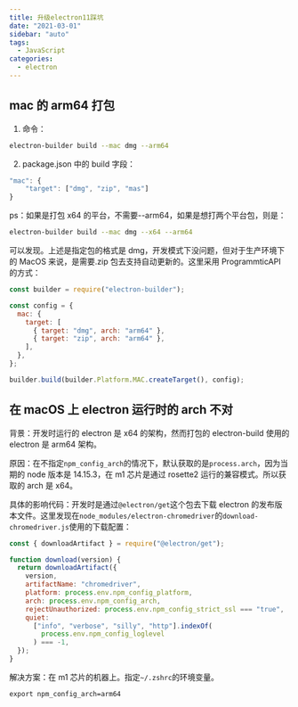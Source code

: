 ```yaml
---
title: 升级electron11踩坑
date: "2021-03-01"
sidebar: "auto"
tags:
  - JavaScript
categories:
  - electron
---
```


## mac 的 arm64 打包

1. 命令：

```bash
electron-builder build --mac dmg --arm64
```

2. package.json 中的 build 字段：

```js
"mac": {
    "target": ["dmg", "zip", "mas"]
}
```

ps：如果是打包 x64 的平台，不需要--arm64，如果是想打两个平台包，则是：

```bash
electron-builder build --mac dmg --x64 --arm64

```

可以发现。上述是指定包的格式是 dmg，开发模式下没问题，但对于生产环境下的 MacOS 来说，是需要.zip 包去支持自动更新的。这里采用 ProgrammticAPI 的方式：

```js
const builder = require("electron-builder");

const config = {
  mac: {
    target: [
      { target: "dmg", arch: "arm64" },
      { target: "zip", arch: "arm64" },
    ],
  },
};

builder.build(builder.Platform.MAC.createTarget(), config);
```

## 在 macOS 上 electron 运行时的 arch 不对

背景：开发时运行的 electron 是 x64 的架构，然而打包的 electron-build 使用的 electron 是 arm64 架构。

原因：在不指定`npm_config_arch`的情况下，默认获取的是`process.arch`，因为当期的 node 版本是 14.15.3，在 m1 芯片是通过 rosette2 运行的兼容模式。所以获取的 arch 是 x64。

具体的影响代码：开发时是通过`@electron/get`这个包去下载 electron 的发布版本文件。这里发现在`node_modules/electron-chromedriver`的`download-chromedriver.js`使用的下载配置：

```js
const { downloadArtifact } = require("@electron/get");

function download(version) {
  return downloadArtifact({
    version,
    artifactName: "chromedriver",
    platform: process.env.npm_config_platform,
    arch: process.env.npm_config_arch,
    rejectUnauthorized: process.env.npm_config_strict_ssl === "true",
    quiet:
      ["info", "verbose", "silly", "http"].indexOf(
        process.env.npm_config_loglevel
      ) === -1,
  });
}
```

解决方案：在 m1 芯片的机器上。指定`~/.zshrc`的环境变量。

```
export npm_config_arch=arm64
```
